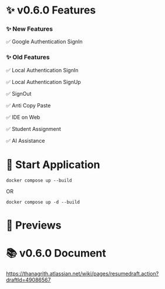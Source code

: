 # ✨ v0.6.0 Features

### ✨ New Features

✅ Google Authentication SignIn

### ✨ Old Features

✅ Local Authentication SignIn

✅ Local Authentication SignUp

✅ SignOut

✅ Anti Copy Paste

✅ IDE on Web

✅ Student Assignment

✅ AI Assistance

# 🚀 Start Application
```
docker compose up --build
```
OR
```
docker compose up -d --build
```
# 👀 Previews

# 📚 v0.6.0 Document
https://thanagrith.atlassian.net/wiki/pages/resumedraft.action?draftId=49086567
